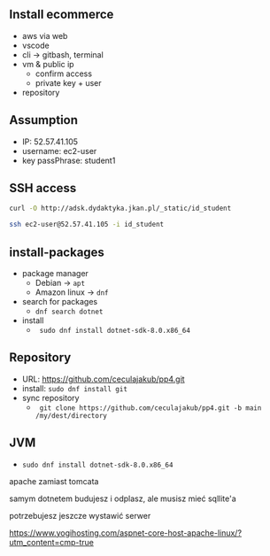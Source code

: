 ## Install ecommerce

* aws via web
* vscode
* cli -> gitbash, terminal
* vm & public ip
    * confirm access
    * private key + user
* repository

## Assumption
* IP: 52.57.41.105
* username: ec2-user
* key passPhrase: student1

## SSH access

``` bash
curl -O http://adsk.dydaktyka.jkan.pl/_static/id_student
```

``` bash
ssh ec2-user@52.57.41.105 -i id_student
```

## install-packages

* package manager
    * Debian -> ``apt``
    * Amazon linux -> ``dnf``
* search for packages
    * ``dnf search dotnet``
* install
    * `` sudo dnf install dotnet-sdk-8.0.x86_64``

## Repository

* URL: https://github.com/ceculajakub/pp4.git
* install: ``sudo dnf install git``
* sync repository
    * `` git clone https://github.com/ceculajakub/pp4.git -b main /my/dest/directory``

## JVM

*   ``sudo dnf install dotnet-sdk-8.0.x86_64``

apache zamiast tomcata

samym dotnetem budujesz i odplasz, ale musisz mieć sqllite'a

potrzebujesz jeszcze wystawić serwer

https://www.yogihosting.com/aspnet-core-host-apache-linux/?utm_content=cmp-true
